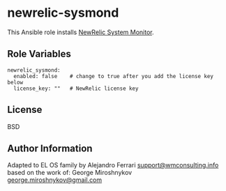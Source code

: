 newrelic-sysmond
================

This Ansible role installs
[NewRelic System Monitor](https://docs.newrelic.com/docs/server/).

Role Variables
--------------

    newrelic_sysmond:
      enabled: false    # change to true after you add the license key below
      license_key: ""   # NewRelic license key


License
-------

BSD

Author Information
------------------
Adapted to EL OS family by Alejandro Ferrari <support@wmconsulting.info>
based on the work of: George Miroshnykov <george.miroshnykov@gmail.com>
